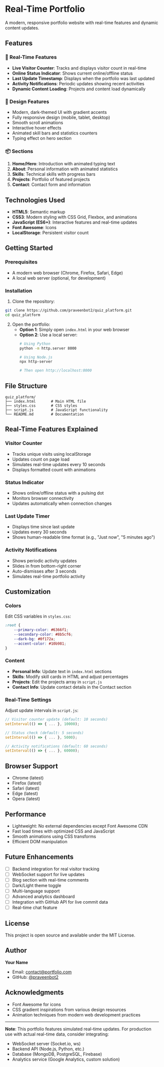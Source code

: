 # Real-Time Portfolio

A modern, responsive portfolio website with real-time features and dynamic content updates.

## Features

### 🚀 Real-Time Features
- **Live Visitor Counter**: Tracks and displays visitor count in real-time
- **Online Status Indicator**: Shows current online/offline status
- **Last Update Timestamp**: Displays when the portfolio was last updated
- **Activity Notifications**: Periodic updates showing recent activities
- **Dynamic Content Loading**: Projects and content load dynamically

### 🎨 Design Features
- Modern, dark-themed UI with gradient accents
- Fully responsive design (mobile, tablet, desktop)
- Smooth scroll animations
- Interactive hover effects
- Animated skill bars and statistics counters
- Typing effect on hero section

### 📦 Sections
1. **Home/Hero**: Introduction with animated typing text
2. **About**: Personal information with animated statistics
3. **Skills**: Technical skills with progress bars
4. **Projects**: Portfolio of featured projects
5. **Contact**: Contact form and information

## Technologies Used

- **HTML5**: Semantic markup
- **CSS3**: Modern styling with CSS Grid, Flexbox, and animations
- **JavaScript (ES6+)**: Interactive features and real-time updates
- **Font Awesome**: Icons
- **LocalStorage**: Persistent visitor count

## Getting Started

### Prerequisites
- A modern web browser (Chrome, Firefox, Safari, Edge)
- A local web server (optional, for development)

### Installation

1. Clone the repository:
```bash
git clone https://github.com/praveenbot2/quiz_platform.git
cd quiz_platform
```

2. Open the portfolio:
   - **Option 1**: Simply open `index.html` in your web browser
   - **Option 2**: Use a local server:
     ```bash
     # Using Python
     python -m http.server 8000
     
     # Using Node.js
     npx http-server
     
     # Then open http://localhost:8000
     ```

## File Structure

```
quiz_platform/
├── index.html       # Main HTML file
├── styles.css       # CSS styles
├── script.js        # JavaScript functionality
└── README.md        # Documentation
```

## Real-Time Features Explained

### Visitor Counter
- Tracks unique visits using localStorage
- Updates count on page load
- Simulates real-time updates every 10 seconds
- Displays formatted count with animations

### Status Indicator
- Shows online/offline status with a pulsing dot
- Monitors browser connectivity
- Updates automatically when connection changes

### Last Update Timer
- Displays time since last update
- Updates every 30 seconds
- Shows human-readable time format (e.g., "Just now", "5 minutes ago")

### Activity Notifications
- Shows periodic activity updates
- Slides in from bottom-right corner
- Auto-dismisses after 3 seconds
- Simulates real-time portfolio activity

## Customization

### Colors
Edit CSS variables in `styles.css`:
```css
:root {
    --primary-color: #6366f1;
    --secondary-color: #8b5cf6;
    --dark-bg: #0f172a;
    --accent-color: #10b981;
}
```

### Content
- **Personal Info**: Update text in `index.html` sections
- **Skills**: Modify skill cards in HTML and adjust percentages
- **Projects**: Edit the projects array in `script.js`
- **Contact Info**: Update contact details in the Contact section

### Real-Time Settings
Adjust update intervals in `script.js`:
```javascript
// Visitor counter update (default: 10 seconds)
setInterval(() => { ... }, 10000);

// Status check (default: 5 seconds)
setInterval(() => { ... }, 5000);

// Activity notifications (default: 60 seconds)
setInterval(() => { ... }, 60000);
```

## Browser Support

- Chrome (latest)
- Firefox (latest)
- Safari (latest)
- Edge (latest)
- Opera (latest)

## Performance

- Lightweight: No external dependencies except Font Awesome CDN
- Fast load times with optimized CSS and JavaScript
- Smooth animations using CSS transforms
- Efficient DOM manipulation

## Future Enhancements

- [ ] Backend integration for real visitor tracking
- [ ] WebSocket support for live updates
- [ ] Blog section with real-time comments
- [ ] Dark/Light theme toggle
- [ ] Multi-language support
- [ ] Advanced analytics dashboard
- [ ] Integration with GitHub API for live commit data
- [ ] Real-time chat feature

## License

This project is open source and available under the MIT License.

## Author

**Your Name**
- Email: contact@portfolio.com
- GitHub: [@praveenbot2](https://github.com/praveenbot2)

## Acknowledgments

- Font Awesome for icons
- CSS gradient inspirations from various design resources
- Animation techniques from modern web development practices

---

**Note**: This portfolio features simulated real-time updates. For production use with actual real-time data, consider integrating:
- WebSocket server (Socket.io, ws)
- Backend API (Node.js, Python, etc.)
- Database (MongoDB, PostgreSQL, Firebase)
- Analytics service (Google Analytics, custom solution)
